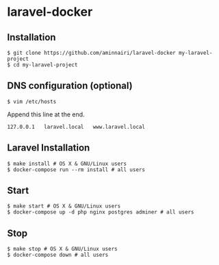 # laravel-docker

## Installation

```console
$ git clone https://github.com/aminnairi/laravel-docker my-laravel-project
$ cd my-laravel-project
```

## DNS configuration (optional)
```console
$ vim /etc/hosts
```

Append this line at the end.

```
127.0.0.1   laravel.local   www.laravel.local
```

## Laravel Installation

```console
$ make install # OS X & GNU/Linux users
$ docker-compose run --rm install # all users
```

## Start

```console
$ make start # OS X & GNU/Linux users
$ docker-compose up -d php nginx postgres adminer # all users
```

## Stop

```console
$ make stop # OS X & GNU/Linux users
$ docker-compose down # all users
```